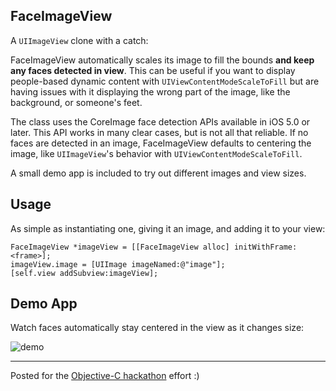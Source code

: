 FaceImageView
--------

A `UIImageView` clone with a catch:

FaceImageView automatically scales its image to fill the bounds **and keep any faces detected in view**. This can be useful if you want to display people-based dynamic content with `UIViewContentModeScaleToFill` but are having issues with it displaying the wrong part of the image, like the background, or someone's feet.

The class uses the CoreImage face detection APIs available in iOS 5.0 or later. This API works in many clear cases, but is not all that reliable. If no faces are detected in an image, FaceImageView defaults to centering the image, like `UIImageView`'s behavior with `UIViewContentModeScaleToFill`.

A small demo app is included to try out different images and view sizes.

Usage
--------

As simple as instantiating one, giving it an image, and adding it to your view:
```objc
FaceImageView *imageView = [[FaceImageView alloc] initWithFrame:<frame>];
imageView.image = [UIImage imageNamed:@"image"];
[self.view addSubview:imageView];
```

Demo App
---------

Watch faces automatically stay centered in the view as it changes size:

![demo](http://danhassin.com/img/face-demo3.png)

--------------

Posted for the [Objective-C hackathon](https://objectivechackathon.appspot.com/) effort :)